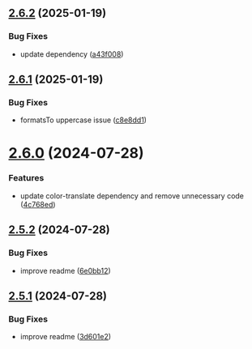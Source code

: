 ## [2.6.2](https://github.com/jeronimoek/color-picker-universal/compare/v2.6.1...v2.6.2) (2025-01-19)


### Bug Fixes

* update dependency ([a43f008](https://github.com/jeronimoek/color-picker-universal/commit/a43f00801c0c4bad57147fce1960d4017fe8f26f))



## [2.6.1](https://github.com/jeronimoek/color-picker-universal/compare/v2.6.0...v2.6.1) (2025-01-19)


### Bug Fixes

* formatsTo uppercase issue ([c8e8dd1](https://github.com/jeronimoek/color-picker-universal/commit/c8e8dd1810bcc0bb9a68fc1b84c27b91efd04f7f))



# [2.6.0](https://github.com/jeronimoek/color-picker-universal/compare/v2.5.2...v2.6.0) (2024-07-28)


### Features

* update color-translate dependency and remove unnecessary code ([4c768ed](https://github.com/jeronimoek/color-picker-universal/commit/4c768edb4972d7e3d289b481b827e6ce7141f73d))



## [2.5.2](https://github.com/jeronimoek/color-picker-universal/compare/v2.5.1...v2.5.2) (2024-07-28)


### Bug Fixes

* improve readme ([6e0bb12](https://github.com/jeronimoek/color-picker-universal/commit/6e0bb12342c7d038b90444444c289f9dc4aa9742))



## [2.5.1](https://github.com/jeronimoek/color-picker-universal/compare/v2.5.0...v2.5.1) (2024-07-28)


### Bug Fixes

* improve readme ([3d601e2](https://github.com/jeronimoek/color-picker-universal/commit/3d601e2df02efd3071fb7cc10429314b6b29f13d))



